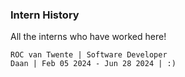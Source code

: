 ### Intern History
All the interns who have worked here!

```
ROC van Twente | Software Developer
Daan | Feb 05 2024 - Jun 28 2024 | :)
```
